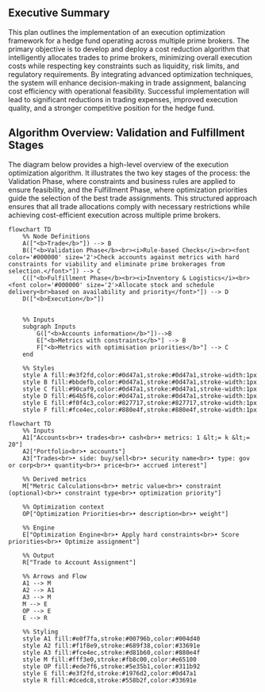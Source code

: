 <section>
  <h2>Executive Summary</h2>
  <p>
    This plan outlines the implementation of an execution optimization framework for a hedge fund operating across multiple prime brokers. The primary objective is to develop and deploy a cost reduction algorithm that intelligently allocates trades to prime brokers, minimizing overall execution costs while respecting key constraints such as liquidity, risk limits, and regulatory requirements. By integrating advanced optimization techniques, the system will enhance decision-making in trade assignment, balancing cost efficiency with operational feasibility. Successful implementation will lead to significant reductions in trading expenses, improved execution quality, and a stronger competitive position for the hedge fund.
  </p>
</section>

<section>
  <h2>Algorithm Overview: Validation and Fulfillment Stages</h2>
  <p>
    The diagram below provides a high-level overview of the execution optimization algorithm. It illustrates the two key stages of the process: the Validation Phase, where constraints and business rules are applied to ensure feasibility, and the Fulfillment Phase, where optimization priorities guide the selection of the best trade assignments. This structured approach ensures that all trade allocations comply with necessary restrictions while achieving cost-efficient execution across multiple prime brokers.
  </p>


```mermaid
flowchart TD
    %% Node Definitions
    A(["<b>Trade</b>"]) --> B
    B(["<b>Validation Phase</b><br><i>Rule-based Checks</i><br><font color='#000000' size='2'>Check accounts against metrics with hard constraints for viability and eliminate prime brokerages from selection.</font>"]) --> C
    C(["<b>Fulfillment Phase</b><br><i>Inventory & Logistics</i><br><font color='#000000' size='2'>Allocate stock and schedule delivery<br>based on availability and priority</font>"]) --> D
    D(["<b>Execution</b>"])
    

    %% Inputs
    subgraph Inputs
        G(["<b>Accounts information</b>"])-->B
        E["<b>Metrics with constraints</b>"] --> B
        F["<b>Metrics with optimisation priorities</b>"] --> C
    end

    %% Styles
    style A fill:#e3f2fd,color:#0d47a1,stroke:#0d47a1,stroke-width:1px
    style B fill:#bbdefb,color:#0d47a1,stroke:#0d47a1,stroke-width:1px
    style C fill:#90caf9,color:#0d47a1,stroke:#0d47a1,stroke-width:1px
    style D fill:#64b5f6,color:#0d47a1,stroke:#0d47a1,stroke-width:1px
    style E fill:#f0f4c3,color:#827717,stroke:#827717,stroke-width:1px
    style F fill:#fce4ec,color:#880e4f,stroke:#880e4f,stroke-width:1px

```
</section>

```mermaid
flowchart TD
    %% Inputs
    A1["Accounts<br>• trades<br>• cash<br>• metrics: 1 &lt;= k &lt;= 20"]
    A2["Portfolio<br>• accounts"]
    A3["Trades<br>• side: buy/sell<br>• security name<br>• type: gov or corp<br>• quantity<br>• price<br>• accrued interest"]

    %% Derived metrics
    M["Metric Calculations<br>• metric value<br>• constraint (optional)<br>• constraint type<br>• optimization priority"]

    %% Optimization context
    OP["Optimization Priorities<br>• description<br>• weight"]

    %% Engine
    E["Optimization Engine<br>• Apply hard constraints<br>• Score priorities<br>• Optimize assignment"]

    %% Output
    R["Trade to Account Assignment"]

    %% Arrows and Flow
    A1 --> M
    A2 --> A1
    A3 --> M
    M --> E
    OP --> E
    E --> R

    %% Styling
    style A1 fill:#e0f7fa,stroke:#00796b,color:#004d40
    style A2 fill:#f1f8e9,stroke:#689f38,color:#33691e
    style A3 fill:#fce4ec,stroke:#d81b60,color:#880e4f
    style M fill:#fff3e0,stroke:#fb8c00,color:#e65100
    style OP fill:#ede7f6,stroke:#5e35b1,color:#311b92
    style E fill:#e3f2fd,stroke:#1976d2,color:#0d47a1
    style R fill:#dcedc8,stroke:#558b2f,color:#33691e
```

